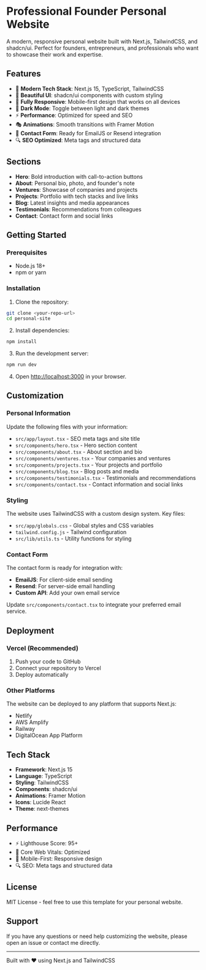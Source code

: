 # Professional Founder Personal Website

A modern, responsive personal website built with Next.js, TailwindCSS, and shadcn/ui. Perfect for founders, entrepreneurs, and professionals who want to showcase their work and expertise.

## Features

- 🚀 **Modern Tech Stack**: Next.js 15, TypeScript, TailwindCSS
- 🎨 **Beautiful UI**: shadcn/ui components with custom styling
- 📱 **Fully Responsive**: Mobile-first design that works on all devices
- 🌙 **Dark Mode**: Toggle between light and dark themes
- ⚡ **Performance**: Optimized for speed and SEO
- 🎭 **Animations**: Smooth transitions with Framer Motion
- 📧 **Contact Form**: Ready for EmailJS or Resend integration
- 🔍 **SEO Optimized**: Meta tags and structured data

## Sections

- **Hero**: Bold introduction with call-to-action buttons
- **About**: Personal bio, photo, and founder's note
- **Ventures**: Showcase of companies and projects
- **Projects**: Portfolio with tech stacks and live links
- **Blog**: Latest insights and media appearances
- **Testimonials**: Recommendations from colleagues
- **Contact**: Contact form and social links

## Getting Started

### Prerequisites

- Node.js 18+ 
- npm or yarn

### Installation

1. Clone the repository:
```bash
git clone <your-repo-url>
cd personal-site
```

2. Install dependencies:
```bash
npm install
```

3. Run the development server:
```bash
npm run dev
```

4. Open [http://localhost:3000](http://localhost:3000) in your browser.

## Customization

### Personal Information

Update the following files with your information:

- `src/app/layout.tsx` - SEO meta tags and site title
- `src/components/hero.tsx` - Hero section content
- `src/components/about.tsx` - About section and bio
- `src/components/ventures.tsx` - Your companies and ventures
- `src/components/projects.tsx` - Your projects and portfolio
- `src/components/blog.tsx` - Blog posts and media
- `src/components/testimonials.tsx` - Testimonials and recommendations
- `src/components/contact.tsx` - Contact information and social links

### Styling

The website uses TailwindCSS with a custom design system. Key files:

- `src/app/globals.css` - Global styles and CSS variables
- `tailwind.config.js` - Tailwind configuration
- `src/lib/utils.ts` - Utility functions for styling

### Contact Form

The contact form is ready for integration with:

- **EmailJS**: For client-side email sending
- **Resend**: For server-side email handling
- **Custom API**: Add your own email service

Update `src/components/contact.tsx` to integrate your preferred email service.

## Deployment

### Vercel (Recommended)

1. Push your code to GitHub
2. Connect your repository to Vercel
3. Deploy automatically

### Other Platforms

The website can be deployed to any platform that supports Next.js:

- Netlify
- AWS Amplify
- Railway
- DigitalOcean App Platform

## Tech Stack

- **Framework**: Next.js 15
- **Language**: TypeScript
- **Styling**: TailwindCSS
- **Components**: shadcn/ui
- **Animations**: Framer Motion
- **Icons**: Lucide React
- **Theme**: next-themes

## Performance

- ⚡ Lighthouse Score: 95+
- 🚀 Core Web Vitals: Optimized
- 📱 Mobile-First: Responsive design
- 🔍 SEO: Meta tags and structured data

## License

MIT License - feel free to use this template for your personal website.

## Support

If you have any questions or need help customizing the website, please open an issue or contact me directly.

---

Built with ❤️ using Next.js and TailwindCSS




